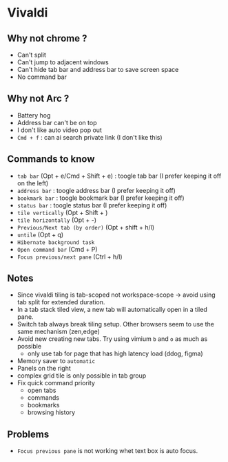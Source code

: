 # Vivaldi

## Why not chrome ?

+ Can't split
+ Can't jump to adjacent windows
+ Can't hide tab bar and address bar to save screen space
+ No command bar

## Why not Arc ?

+ Battery hog
+ Address bar can't be on top
+ I don't like auto video pop out
+ `Cmd + f` : can ai search private link (I don't like this)

## Commands to know

+ `tab bar` (Opt + e/Cmd + Shift + e) : toogle tab bar (I prefer keeping it off on the left)
+ `address bar` : toogle address bar (I prefer keeping it off)
+ `bookmark bar` : toogle bookmark bar (I prefer keeping it off)
+ `status bar` : toogle status bar (I prefer keeping it off)
+ `tile vertically` (Opt + Shift + \)
+ `tile horizontally` (Opt + -)
+ `Previous/Next tab (by order)` (Opt + shift + h/l)
+ `untile` (Opt + q)
+ `Hibernate background task`
+ `Open command bar` (Cmd + P)
+ `Focus previous/next pane` (Ctrl + h/l)

## Notes

+ Since vivaldi tiling is tab-scoped not workspace-scope -> avoid using tab split for extended duration.
+ In a tab stack tiled view, a new tab will automatically open in a tiled pane.
+ Switch tab always break tiling setup. Other browsers seem to use the same mechanism (zen,edge)
+ Avoid new creating new tabs. Try using vimium `b` and `o` as much as possible
  + only use tab for page that has high latency load (ddog, figma)
+ Memory saver to `automatic`
+ Panels on the right
+ complex grid tile is only possible in tab group
+ Fix quick command priority
  + open tabs
  + commands
  + bookmarks
  + browsing history

## Problems

+ `Focus previous pane` is not working whet text box is auto focus.

